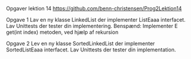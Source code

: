 Opgaver lektion 14
https://github.com/benn-christensen/Prog2Lektion14

Opgave 1
Lav en ny klasse LinkedList der implementer ListEaaa interfacet. Lav Unittests
der tester din implementering.
Benspænd: Implementer E get(int index) metoden, ved hjælp af rekursion

Opgave 2
Lev en ny klasse SortedLinkedList der implementer SortedListEaaa interfacet.
Lav Unittests der tester din implementation.


